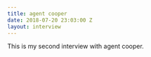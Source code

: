 ```yaml
---
title: agent cooper
date: 2018-07-20 23:03:00 Z
layout: interview
---
```


This is my second interview with agent cooper.
